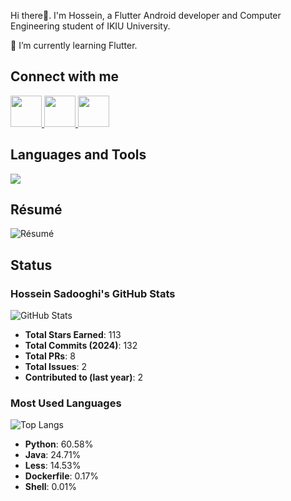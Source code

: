 Hi there👋. I'm Hossein, a Flutter Android developer and Computer Engineering student of IKIU University.

🌱 I’m currently learning Flutter.

## Connect with me
<a href="https://mail.google.com/mail/u/0/#inbox?compose=GTvVlcSBmznJFTkRwMqKJzFkzvkVSmSdBsTdNjtvJnvpnwDHtrrZbzDvtdLCWhcLzzFsmSKwvwRxF">
  <img height="50" src="https://cdn4.iconfinder.com/data/icons/logos-brands-in-colors/48/google-gmail-256.png"
/>
</a>
<a href="https://t.me/hosseinsadooghi">
  <img height="50" src="https://cdn3.iconfinder.com/data/icons/social-icons-33/512/Telegram-256.png"
/>
</a>
<a href="https://stackoverflow.com/users/15566470/hossein-sadooghi">
  <img height="50" src="https://cdn4.iconfinder.com/data/icons/miu-flat-social/60/stackoverflow-256.png"
/>
</a>


## Languages and Tools
<p align="left">
  <a href="https://skillicons.dev">
    <img src="https://skillicons.dev/icons?i=androidstudio,dart,flutter,xd,html,css,js,git,c,cpp,py" />
  </a>
</p>

## Résumé
![Résumé](https://img.shields.io/badge/Résumé-4285F4?style=for-the-badge&logo=google-drive&logoColor=white)

## Status
### Hossein Sadooghi's GitHub Stats
![GitHub Stats](https://github-readme-stats.vercel.app/api?username=your-username&show_icons=true&theme=dark)
- **Total Stars Earned**: 113
- **Total Commits (2024)**: 132
- **Total PRs**: 8
- **Total Issues**: 2
- **Contributed to (last year)**: 2

### Most Used Languages
![Top Langs](https://github-readme-stats.vercel.app/api/top-langs/?username=your-username&layout=compact&theme=dark)
- **Python**: 60.58%
- **Java**: 24.71%
- **Less**: 14.53%
- **Dockerfile**: 0.17%
- **Shell**: 0.01%
